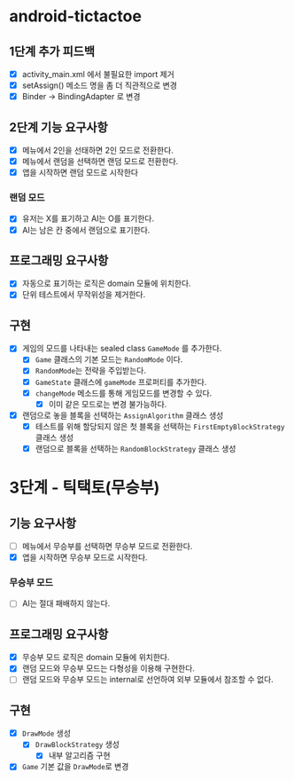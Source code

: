 # android-tictactoe

## 1단계 추가 피드백

- [x] activity_main.xml 에서 불필요한 import 제거
- [x] setAssign() 메소드 명을 좀 더 직관적으로 변경
- [x] Binder -> BindingAdapter 로 변경

## 2단계 기능 요구사항

- [x] 메뉴에서 2인을 선태하면 2인 모드로 전환한다.
- [x] 메뉴에서 랜덤을 선택하면 랜덤 모드로 전환한다.
- [x] 앱을 시작하면 랜덤 모드로 시작한다

### 랜덤 모드

- [x] 유저는 X를 표기하고 AI는 O를 표기한다.
- [x] AI는 남은 칸 중에서 랜덤으로 표기한다.

## 프로그래밍 요구사항

- [x] 자동으로 표기하는 로직은 domain 모듈에 위치한다.
- [x] 단위 테스트에서 무작위성을 제거한다.

## 구현

- [x] 게임의 모드를 나타내는 sealed class `GameMode` 를 추가한다.
    - [x] `Game` 클래스의 기본 모드는 `RandomMode` 이다.
    - [x] `RandomMode`는 전략을 주입받는다.
    - [x] `GameState` 클래스에 `gameMode` 프로퍼티를 추가한다.
    - [x] `changeMode` 메소드를 통해 게임모드를 변경할 수 있다.
        - [x] 이미 같은 모드로는 변경 불가능하다.
- [x] 랜덤으로 놓을 블록을 선택하는 `AssignAlgorithm` 클래스 생성
    - [x] 테스트를 위해 할당되지 않은 첫 블록을 선택하는 `FirstEmptyBlockStrategy` 클래스 생성
    - [x] 랜덤으로 블록을 선택하는 `RandomBlockStrategy` 클래스 생성

# 3단계 - 틱택토(무승부)

## 기능 요구사항

- [ ] 메뉴에서 무승부를 선택하면 무승부 모드로 전환한다.
- [x] 앱을 시작하면 무승부 모드로 시작한다.

### 무승부 모드

- [ ] AI는 절대 패배하지 않는다.

## 프로그래밍 요구사항

- [x] 무승부 모드 로직은 domain 모듈에 위치한다.
- [x] 랜덤 모드와 무승부 모드는 다형성을 이용해 구현한다.
- [ ] 랜덤 모드와 무승부 모드는 internal로 선언하여 외부 모듈에서 참조할 수 없다.

## 구현

- [x] `DrawMode` 생성
    - [x] `DrawBlockStrategy` 생성
        - [x] 내부 알고리즘 구현
- [x] `Game` 기본 값을 `DrawMode`로 변경
